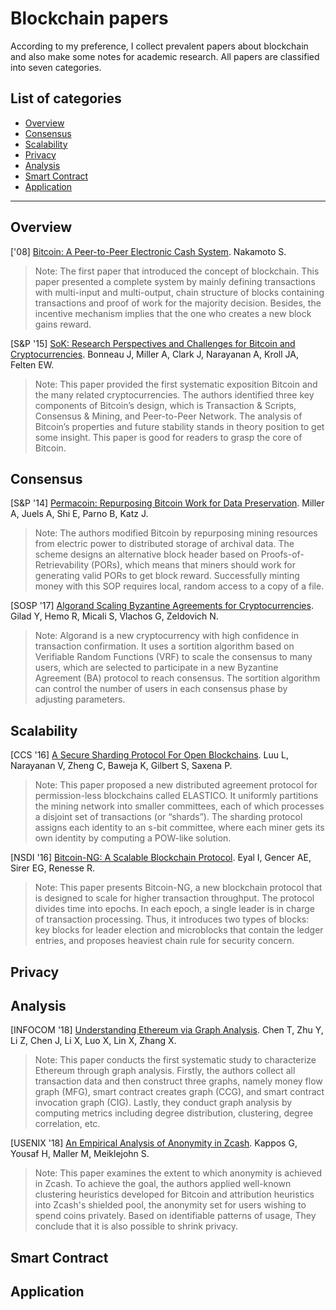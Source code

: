 # Blockchain papers
According to my preference, I collect prevalent papers about blockchain and also make some notes for academic research. All papers are classified into seven categories.

## List of categories
- [Overview](#Overview)
- [Consensus](#Consensus)
- [Scalability](#Scalability)
- [Privacy](#Privacy)
- [Analysis](#Analysis)
- [Smart Contract](#Smart-Contract)
- [Application](#Application)

---

## Overview
['08] [Bitcoin: A Peer-to-Peer Electronic Cash System](Overview/2008_Bitcoin_A_Peer-to-Peer_Electronic_Cash_System.pdf). Nakamoto S. 
>Note: The first paper that introduced the concept of blockchain. This paper presented a complete system by mainly defining transactions with multi-input and multi-output, chain structure of blocks containing transactions and proof of work for the majority decision. Besides, the incentive mechanism implies that the one who creates a new block gains reward.

[S&P '15] [SoK: Research Perspectives and Challenges for Bitcoin and Cryptocurrencies](Overview/2015_SoK_Research_perspectives_and_challenges_for_bitcoin_and_cryptocurrencies.pdf). Bonneau J, Miller A, Clark J, Narayanan A, Kroll JA, Felten EW. 
>Note: This paper provided the first systematic exposition Bitcoin and the many related cryptocurrencies. The authors identified three key components of Bitcoin’s design, which is Transaction & Scripts, Consensus & Mining, and Peer-to-Peer Network. The analysis of Bitcoin’s properties and future stability stands in theory position to get some insight. This paper is good for readers to grasp the core of Bitcoin.

## Consensus
[S&P '14] [Permacoin: Repurposing Bitcoin Work for Data Preservation](Consensus/2014_Permacoin_Repurposing_Bitcoin_Work_for_Data_Preservation.pdf). Miller A, Juels A, Shi E, Parno B, Katz J. 
>Note: The authors modified Bitcoin by repurposing mining resources from electric power to distributed storage of archival data. The scheme designs an alternative block header based on Proofs-of-Retrievability (PORs), which means that miners should work for generating valid PORs to get block reward. Successfully minting money with this SOP requires local, random access to a copy of a file.

[SOSP '17] [Algorand Scaling Byzantine Agreements for Cryptocurrencies](Consensus/2017_Algorand_Scaling_Byzantine_Agreements_for_Cryptocurrencies.pdf). Gilad Y, Hemo R, Micali S, Vlachos G, Zeldovich N. 
>Note: Algorand is a new cryptocurrency with high confidence in transaction confirmation. It uses a sortition algorithm based on Verifiable Random Functions (VRF) to scale the consensus to many users, which are selected to participate in a new Byzantine Agreement (BA) protocol to reach consensus. The sortition algorithm can control the number of users in each consensus phase by adjusting parameters.

## Scalability
[CCS '16] [A Secure Sharding Protocol For Open Blockchains](Scalability/2016_A_Secure_Sharding_Protocol_For_Open_Blockchains.pdf). Luu L, Narayanan V, Zheng C, Baweja K, Gilbert S, Saxena P. 
>Note: This paper proposed a new distributed agreement protocol for permission-less blockchains called ELASTICO. It uniformly partitions the mining network into smaller committees, each of which processes a disjoint set of transactions (or “shards”). The sharding protocol assigns each identity to an s-bit committee, where each miner gets its own identity by computing a POW-like solution.

[NSDI '16] [Bitcoin-NG: A Scalable Blockchain Protocol](Scalability/2016_Bitcoin-NG_A_Scalable_Blockchain_Protocol.pdf). Eyal I, Gencer AE, Sirer EG, Renesse R. 
>Note: This paper presents Bitcoin-NG, a new blockchain protocol that is designed to scale for higher transaction throughput. The protocol divides time into epochs. In each epoch, a single leader is in charge of transaction processing. Thus, it introduces two types of blocks: key blocks for leader election and microblocks that contain the ledger entries, and proposes heaviest chain rule for security concern.

## Privacy


## Analysis
[INFOCOM '18] [Understanding Ethereum via Graph Analysis](Analysis/2018_Understanding_Ethereum_via_Graph_Analysis.pdf). Chen T, Zhu Y, Li Z, Chen J, Li X, Luo X, Lin X, Zhang X. 
>Note: This paper conducts the first systematic study to characterize Ethereum through graph analysis. Firstly, the authors collect all transaction data and then construct three graphs, namely money flow graph (MFG), smart contract creates graph (CCG), and smart contract invocation graph (CIG). Lastly, they conduct graph analysis by computing metrics including degree distribution, clustering, degree correlation, etc.

[USENIX '18] [An Empirical Analysis of Anonymity in Zcash](Analysis/2018_An_Empirical_Analysis_of_Anonymity_in_Zcash.pdf). Kappos G, Yousaf H, Maller M, Meiklejohn S. 
>Note: This paper examines the extent to which anonymity is achieved in Zcash. To achieve the goal, the authors applied well-known clustering heuristics developed for Bitcoin and attribution heuristics into Zcash's shielded pool, the anonymity set for users wishing to spend coins privately. Based on identifiable patterns of usage, They conclude that it is also possible to shrink privacy.

## Smart Contract


## Application

